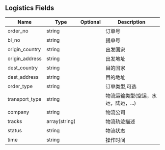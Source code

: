 ## Logistics Fields

| Name            | Type           | Optional | Description
| --------------- | -------------- | -------- | -----------
| order_no        | string         |          | 订单号
| bl_no           | string         |          | 提单号
| origin_country  | string         |          | 出发国家
| origin_address  | string         |          | 出发地址
| dest_country    | string         |          | 目的国家
| dest_address    | string         |          | 目的地址
| order_type      | string         |          | 订单类型,可选
| transport_type  | string         |          | 物流运输类型(空运，水运，陆运，...)
| company         | string         |          | 物流公司
| tracks          | array(string)  |          | 物流轨迹描述
| status          | string         |          | 物流状态
| time            | string         |          | 操作时间